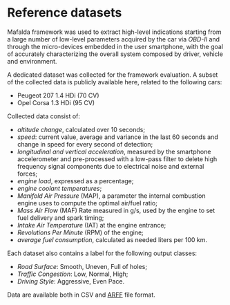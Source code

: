 # Reference datasets

Mafalda framework was used to extract high-level indications starting from a large number of low-level parameters acquired by the car via _OBD-II_ and through the micro-devices embedded in the user smartphone, with the goal of accurately characterizing the overall system composed by driver, vehicle and environment.

A dedicated dataset was collected for the framework evaluation. A subset of the collected data is publicly available here, related to the following cars:

- Peugeot 207 1.4 HDi (70 CV)
- Opel Corsa 1.3 HDi (95 CV) 

Collected data consist of:

- *altitude change*, calculated over 10 seconds;
- *speed*: current value, average and variance in the last 60 seconds and change in speed for every second of detection;
- *longitudinal and vertical acceleration*, measured by the smartphone accelerometer and pre-processed with a low-pass filter to delete high frequency signal components due to electrical noise and external forces;
- *engine load*, expressed as a percentage;
- *engine coolant temperatures*;
- *Manifold Air Pressure* (MAP), a parameter the internal combustion engine uses to compute the optimal air/fuel ratio;
- *Mass Air Flow* (MAF) Rate measured in g/s, used by the engine to set fuel delivery and spark timing;
- *Intake Air Temperature* (IAT) at the engine entrance;
- *Revolutions Per Minute* (RPM) of the engine;
- *average fuel consumption*, calculated as needed liters per 100 km.

Each dataset also contains a label for the following output classes:

- *Road Surface*: Smooth, Uneven, Full of holes; 
- *Traffic Congestion*: Low, Normal, High;
- *Driving Style*: Aggressive, Even Pace.

Data are available both in CSV and [ARFF](http://www.cs.waikato.ac.nz/ml/weka/arff.html "ARFF file format") file format.